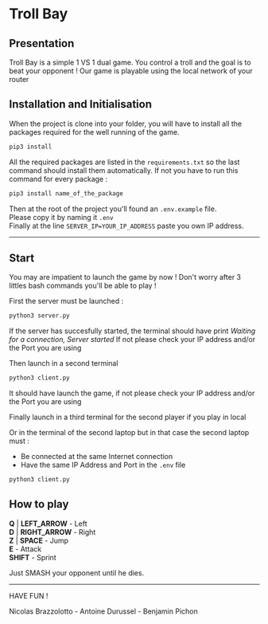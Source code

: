 # Troll Bay

## Presentation
Troll Bay is a simple 1 VS 1 dual game. You control a troll and the goal is to beat your opponent !
Our game is playable using the local network of your router
## Installation and Initialisation
When the project is clone into your folder, you will have to install all the packages required for the well running of the game.
```bash
pip3 install
```
All the required packages are listed in the `requirements.txt` so the last command should install them automatically.
If not you have to run this command for every package :
```bash
pip3 install name_of_the_package
```

Then at the root of the project you'll found an `.env.example` file.  
Please copy it by naming it `.env`  
Finally at the line `SERVER_IP=YOUR_IP_ADDRESS` paste you own IP address.
___
## Start
You may are impatient to launch the game by now !
Don't worry after 3 littles bash commands you'll be able to play !

First the server must be launched : 
```bash
python3 server.py
```
If the server has succesfully started, the terminal should have print *Waiting for a connection, Server started*
If not please check your IP address and/or the Port you are using

Then launch in a second terminal
```bash
python3 client.py
```

It should have launch the game, if not please check your IP address and/or the Port you are using

Finally launch in a third terminal for the second player if you play in local

Or in the terminal of the second laptop but in that case the second laptop must :
* Be connected at the same Internet connection
* Have the same IP Address and Port in the `.env` file
```bash
python3 client.py
```

## How to play
**Q** | **LEFT_ARROW** - Left  
**D** | **RIGHT_ARROW** - Right  
**Z** | **SPACE** - Jump  
**E** - Attack  
**SHIFT** - Sprint

Just SMASH your opponent until he dies.

___
HAVE FUN !

Nicolas Brazzolotto - Antoine Durussel - Benjamin Pichon